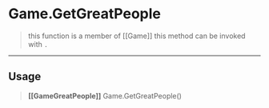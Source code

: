 # Game.GetGreatPeople
> this function is a member of [[Game]]
> this method can be invoked with `.`
-----
## Usage
> **[[GameGreatPeople]]** Game.GetGreatPeople()

